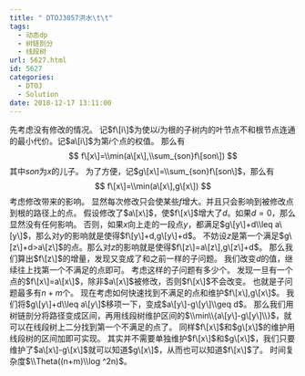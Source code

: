 ```yaml
---
title: " DTOJ3057洪水\t\t"
tags:
  - 动态dp
  - 树链剖分
  - 线段树
url: 5627.html
id: 5627
categories:
  - DTOJ
  - Solution
date: 2018-12-17 13:11:00
---
```


先考虑没有修改的情况。 记$f\[i\]$为使以$i$为根的子树内的叶节点不和根节点连通的最小代价。记$a\[i\]$为第$i$个点的权值。 那么有 $$ f\[x\]=\\min(a\[x\],\\sum_{son}f\[son\]) $$ 其中$son$为$x$的儿子。 为了方便，记$g\[x\]=\\sum_{son}f\[son\]$，那么有 $$ f\[x\]=\\min(a\[x\],g\[x\]) $$ 考虑修改带来的影响。 显然每次修改只会使某些$f$增大。并且只会影响到被修改点到根的路径上的点。 假设修改了$a\[x\]$，使$f\[x\]$增大了$d$。如果$d=0$，那么显然没有任何影响。 否则，如果$x$向上走的一段点$y$，都满足$g\[y\]+d\\leq a\[y\]$，那么对$y$的影响就是使得$f\[y\]+d,g\[y\]+d$。 不妨设$z$是第一个满足$g\[z\]+d>a\[z\]$的点。那么对$z$的影响就是使得$f\[z\]=a\[z\],g\[z\]+d$。 那么我们算出$f\[z\]$的增量，发现又变成了和之前一样的子问题。 我们改变$d$的值，继续往上找第一个不满足的点即可。 考虑这样的子问题有多少个。 发现一旦有一个点的$f\[x\]=a\[x\]$，除非$a\[x\]$被修改，否则$f\[x\]$不会改变。 也就是子问题最多有$n+m$个。 现在考虑如何快速找到不满足的点和维护$f\[x\],g\[x\]$。 我们将$g\[y\]+d\\leq a\[y\]$移项一下，变成$a\[y\]-g\[y\]\\geq d$。 那么我们用树链剖分将路径变成区间，再用线段树维护区间的$\\min\\{a\[y\]-g\[y\]\\}$，就可以在线段树上二分找到第一个不满足的点了。 同样$f\[x\]$和$g\[x\]$的维护用线段树的区间加即可实现。 其实并不需要单独维护$f\[x\]$和$g\[x\]$，我们只要维护了$a\[x\]-g\[x\]$就可以知道$g\[x\]$，从而也可以知道$f\[x\]$了。 时间复杂度$\\Theta((n+m)\\log ^2n)$。